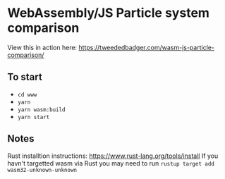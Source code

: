 # WebAssembly/JS Particle system comparison

View this in action here: https://tweededbadger.com/wasm-js-particle-comparison/

## To start
 - `cd www`
 - `yarn`
 - `yarn wasm:build`
 - `yarn start`

 ## Notes
 Rust installtion instructions: https://www.rust-lang.org/tools/install
If you havn't targetted wasm via Rust you may need to run `rustup target add wasm32-unknown-unknown`
